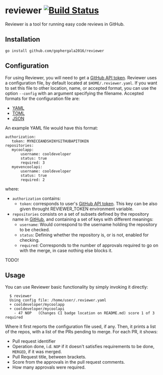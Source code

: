 # reviewer [![Build Status](https://travis-ci.org/gophergala2016/reviewer.svg)](https://travis-ci.org/gophergala2016/reviewer)

Reviewer is a tool for running easy code reviews in GitHub.

## Installation

    go install github.com/gophergala2016/reviewer

## Configuration

For using Reviewer, you will need to get a [GitHub API token].
Reviewer uses a configuration file, by default located at `$HOME/.reviewer.yaml`.
If you want to set this file to other location, name, or accepted format, you can use the option `--config` with an argument specifying the filename.
Accepted formats for the configuration file are:

  - [YAML]
  - [TOML]
  - [JSON]

An example YAML file would have this format:

    authorization:
       token: MYNICEANDSHINYGITHUBAPITOKEN
    repositories:
       mycoolapp:
           username: cooldeveloper
           status: true
           required: 3
       myevencoolapi:
           username: cooldeveloper
           status: true
           required: 2

where:

  - `authorization` contains:
      - `token`: corresponds to user's [GitHub API token]. This key can be also given throught REVIEWER_TOKEN environment variable.
  - `repositories` consists on a set of subsets defined by the repository name in [GitHub], and containing a set of keys with different meanings:
      - `username`: Would correspond to the username holding the repository to be checked.
      - `status`: Defining whether the repository is, or is not, enabled for checking.
      - `required`: Corresponds to the number of approvals required to go on with the merge, in case nothing else blocks it.

TODO!

  [YAML]: http://yaml.org/ "YAML format homepage"
  [TOML]: https://github.com/toml-lang/toml "TOML format definition"
  [JSON]: http://www.json.org/ "JSON format homepage"
  [GitHub API token]: https://github.com/settings/tokens "GitHub profile tokens"
  [GitHub]: https://github.com "GitHub home page"

## Usage

You can use Reviewer basic functionality by simply invoking it directly:

      $ reviewer
      Using config file: /home/user/.reviewer.yaml
      + cooldeveloper/mycoolapp
      + cooldeveloper/mycoolapi
        - 47 NOP   (Changes CI badge location on README.md) score 1 of 3 required

Where it first reports the configuration file used, if any.
Then, it prints a list of the repos, with a list of the PRs pending to merge.
For each PR, it shows:
  - Pull request identifier
  - Operation done, i.d. `NOP` if it doesn't satisfies requirements to be done, `MERGED`, if it was merged.
  - Pull Request title, between brackets.
  - Score from the approvals in the pull request comments.
  - How many approvals were required.
